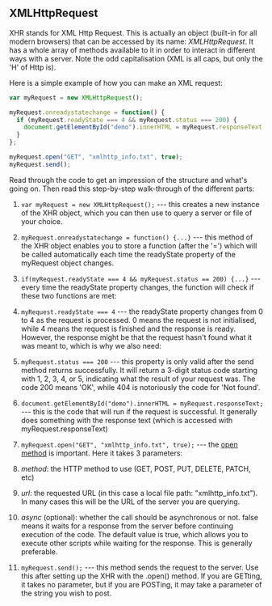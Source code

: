 ## XMLHttpRequest

XHR stands for XML Http Request. This is actually an object (built-in for all
modern browsers) that can be accessed by its name: *XMLHttpRequest*. It has a
whole array of methods available to it in order to interact in different ways
with a server. Note the odd capitalisation (XML is all caps, but only the 'H'
of Http is).

Here is a simple example of how you can make an XML request:

```js
var myRequest = new XMLHttpRequest();

myRequest.onreadystatechange = function() {
  if (myRequest.readyState === 4 && myRequest.status === 200) {
    document.getElementById("demo").innerHTML = myRequest.responseText;
  }
};

myRequest.open("GET", "xmlhttp_info.txt", true);
myRequest.send();
```

Read through the code to get an impression of the structure and what's going on.
Then read this step-by-step walk-through of the different parts:

1. `var myRequest = new XMLHttpRequest();` --- this creates a new instance of the
    XHR object, which you can then use to query a server or file of your choice.

2. `myRequest.onreadystatechange = function() {...}` --- this method of the XHR
    object enables you to store a function (after the '=') which will be called
    automatically each time the readyState property of the myRequest object changes.

3. `if(myRequest.readyState === 4 && myRequest.status == 200) {...}` --- every
    time the readyState property changes, the function will check if these two
    functions are met:

  1. `myRequest.readyState === 4` --- the readyState property changes from 0 to
      4 as the request is processed. 0 means the request is not initialised,
      while 4 means the request is finished and the response is ready. However,
      the response might be that the request hasn't found what it was meant to,
      which is why we also need:
  2. `myRequest.status === 200` --- this property is only valid after the send
      method returns successfully. It will return a 3-digit status code starting
      with 1, 2, 3, 4, or 5, indicating what the result of your request was.
      The code 200 means 'OK', while 404 is notoriously the code for 'Not found'.

4. `document.getElementById("demo").innerHTML = myRequest.responseText;` --- this
is the code that will run if the request is successful. It generally does something
with the response text (which is accessed with myRequest.responseText)

5. `myRequest.open("GET", "xmlhttp_info.txt", true);` --- the [open method](https://developer.mozilla.org/en-US/docs/Web/API/XMLHttpRequest/open) is
important. Here it takes 3 parameters:

  1. *method*: the HTTP method to use (GET, POST, PUT, DELETE, PATCH, etc)
  2. *url*: the requested URL (in this case a local file path: "xmlhttp_info.txt").
    In many cases this will be the URL of the server you are querying.
  3. *async* (optional): whether the call should be asynchronous or not. false
    means it waits for a response from the server before continuing execution of
    the code. The default value is true, which allows you to execute other scripts
    while waiting for the response. This is generally preferable.

6. `myRequest.send();` --- this method sends the request to the server. Use this
  after setting up the XHR with the .open() method. If you are GETting, it takes no
  parameter, but if you are POSTing, it may take a parameter of the string you wish
  to post.